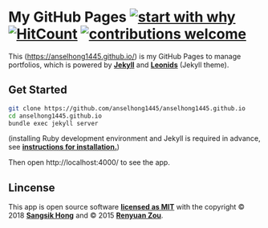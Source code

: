 # My GitHub Pages [![start with why](https://img.shields.io/badge/start%20with-why%3F-brightgreen.svg?style=flat)](http://www.ted.com/talks/simon_sinek_how_great_leaders_inspire_action) [![HitCount](http://hits.dwyl.io/anselhong1445/anselhong1445.github.io.svg)](http://hits.dwyl.io/anselhong1445/anselhong1445.github.io) [![contributions welcome](https://img.shields.io/badge/contributions-welcome-brightgreen.svg?style=flat)](https://github.com/dwyl/esta/issues)

This (https://anselhong1445.github.io/) is my GitHub Pages to manage portfolios, which is powered by **[Jekyll](https://jekyllrb.com)** and **[Leonids](http://renyuanz.github.io/leonids)** (Jekyll theme).

## Get Started

```bash
git clone https://github.com/anselhong1445/anselhong1445.github.io
cd anselhong1445.github.io
bundle exec jekyll server
```

(installing Ruby development environment and Jekyll is required in advance, see **[instructions for installation.](https://jekyllrb.com/docs/)**)

Then open http://localhost:4000/ to see the app.

## Lincense

This app is open source software **[licensed as MIT](https://github.com/anselhong1445/anselhong1445.github.io/blob/master/LICENSE.txt)** with the copyright &copy; 2018 **[Sangsik Hong](https://github.com/anselhong1445)** and &copy; 2015 **[Renyuan Zou](https://github.com/renyuanz)**.
